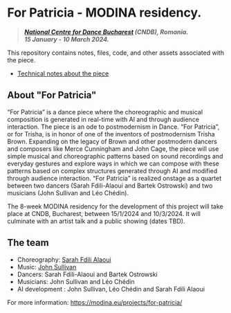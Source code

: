 For Patricia - MODINA residency.
================================

> _**[National Centre for Dance Bucharest](https://cndb.ro) (CNDB), Romania.**_  
> _**15 January - 10 March 2024.**_

This repository contains notes, files, code, and other assets associated with the piece. 

- [Technical notes about the piece](Notes/)

## About "For Patricia"

“For Patricia” is a dance piece where the choreographic and musical composition is generated in real-time with AI and through audience interaction. The piece is an ode to postmodernism in Dance. “For Patricia”, or for Trisha, is in honor of one of the inventors of postmodernism Trisha Brown. Expanding on the legacy of Brown and other postmodern dancers and composers like Merce Cunningham and John Cage, the piece will use simple musical and choreographic patterns based on sound recordings and everyday gestures and explore ways in which we can compose with these patterns based on complex structures generated through AI and modified through audience interaction. “For Patricia” is realized onstage as a quartet between two dancers (Sarah Fdili-Alaoui and Bartek Ostrowski) and two musicians (John Sullivan and Léo Chédin).

The 8-week MODINA residency for the development of this project will take place at CNDB, Bucharest, between 15/1/2024 and 10/3/2024. It will culminate with an artist talk and a public showing (dates TBD).

## The team

- Choreography: [Sarah Fdili Alaoui](http://saralaoui.com/)
- Music: [John Sullivan](https://www.johnnyvenom.com)
- Dancers: Sarah Fdili-Alaoui and Bartek Ostrowski
- Musicians: John Sullivan and Léo Chédin
- AI development : John Sullivan, Léo Chédin and Sarah Fdili Alaoui 

For more information: https://modina.eu/projects/for-patricia/
